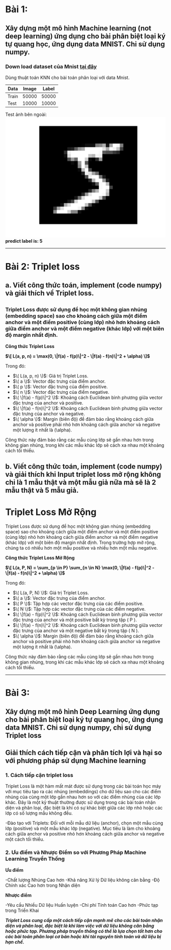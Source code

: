 # Bài 1: 
## Xây dựng một mô hình Machine learning (not deep learning) ứng dụng cho bài phân biệt loại ký tự quang học, ứng dụng data MNIST. Chỉ sử dụng numpy.
### Down load dataset của Mnist [tại đây](https://www.kaggle.com/datasets/hojjatk/mnist-dataset/data)

Dùng thuật toán KNN cho bài toán phân loại với data Mnist.

|Data|Image|Label|
|----|----|----|
|Train|50000|50000|
|Test|10000|10000|

Test ảnh bên ngoài:
![example](image.png)
**predict label is: 5**
***

# Bài 2: Triplet loss
##  a. Viết công thức toán, implement (code numpy) và giải thích về Triplet loss.
 ##

### Triplet Loss được sử dụng để học một không gian nhúng (embedding space) sao cho khoảng cách giữa một điểm anchor và một điểm positive (cùng lớp) nhỏ hơn khoảng cách giữa điểm anchor và một điểm negative (khác lớp) với một biên độ margin nhất định.

**Công thức Triplet Loss**

**$\[ L(a, p, n) = \max(0, \|f(a) - f(p)\|^2 - \|f(a) - f(n)\|^2 + \alpha) \]$**

Trong đó:

- $\( L(a, p, n) \)$: Giá trị Triplet Loss.
- $\( a \)$: Vector đặc trưng của điểm anchor.
- $\( p \)$: Vector đặc trưng của điểm positive.
- $\( n \)$: Vector đặc trưng của điểm negative.
- $\( \|f(a) - f(p)\|^2 \)$: Khoảng cách Euclidean bình phương giữa vector đặc trưng của anchor và positive.
- $\( \|f(a) - f(n)\|^2 \)$: Khoảng cách Euclidean bình phương giữa vector đặc trưng của anchor và negative.
- $\( \alpha \)$: Margin (biên độ) để đảm bảo rằng khoảng cách giữa anchor và positive phải nhỏ hơn khoảng cách giữa anchor và negative một lượng ít nhất là \(\alpha\).

Công thức này đảm bảo rằng các mẫu cùng lớp sẽ gần nhau hơn trong không gian nhúng, trong khi các mẫu khác lớp sẽ cách xa nhau một khoảng cách tối thiểu.

## b. Viết công thức toán, implement (code numpy) và giải thích khi Input triplet loss mở rộng không chỉ là 1 mẫu thật và một mẫu giả nữa mà sẽ là 2 mẫu thật và 5 mẫu giả.
# Triplet Loss Mở Rộng

Triplet Loss được sử dụng để học một không gian nhúng (embedding space) sao cho khoảng cách giữa một điểm anchor và một điểm positive (cùng lớp) nhỏ hơn khoảng cách giữa điểm anchor và một điểm negative (khác lớp) với một biên độ margin nhất định. Trong trường hợp mở rộng, chúng ta có nhiều hơn một mẫu positive và nhiều hơn một mẫu negative.

**Công thức Triplet Loss Mở Rộng**

**$\[ L(a, P, N) = \sum_{p \in P} \sum_{n \in N} \max(0, \|f(a) - f(p)\|^2 - \|f(a) - f(n)\|^2 + \alpha) \]$**

Trong đó:

- $\( L(a, P, N) \)$: Giá trị Triplet Loss.
- $\( a \)$: Vector đặc trưng của điểm anchor.
- $\( P \)$: Tập hợp các vector đặc trưng của các điểm positive.
- $\( N \)$: Tập hợp các vector đặc trưng của các điểm negative.
- $\( \|f(a) - f(p)\|^2 \)$: Khoảng cách Euclidean bình phương giữa vector đặc trưng của anchor và một positive bất kỳ trong tập \( P \).
- $\( \|f(a) - f(n)\|^2 \)$: Khoảng cách Euclidean bình phương giữa vector đặc trưng của anchor và một negative bất kỳ trong tập \( N \).
- $\( \alpha \)$: Margin (biên độ) để đảm bảo rằng khoảng cách giữa anchor và positive phải nhỏ hơn khoảng cách giữa anchor và negative một lượng ít nhất là \(\alpha\).

Công thức này đảm bảo rằng các mẫu cùng lớp sẽ gần nhau hơn trong không gian nhúng, trong khi các mẫu khác lớp sẽ cách xa nhau một khoảng cách tối thiểu.

***
#   Bài 3:

## Xây dựng một mô hình Deep Learning ứng dụng cho bài phân biệt loại ký tự quang học, ứng dụng data MNIST. Chỉ sử dụng numpy, chỉ sử dụng Triplet loss
## Giải thích cách tiếp cận và phân tích lợi và hại so với phương pháp sử dụng Machine learning
### 1. Cách tiếp cận triplet loss
Triplet Loss là một hàm mất mát được sử dụng trong các bài toán học máy với mục tiêu tạo ra các nhúng (embeddings) cho dữ liệu sao cho các điểm nhúng của cùng một lớp gần nhau hơn so với các điểm nhúng của các lớp khác. Đây là một kỹ thuật thường được sử dụng trong các bài toán nhận diện và phân loại, đặc biệt là khi có sự khác biệt giữa các lớp nhỏ hoặc các lớp có số lượng mẫu không đều.

-Đào tạo với Triplets: Đối với mỗi mẫu dữ liệu (anchor), chọn một mẫu cùng lớp (positive) và một mẫu khác lớp (negative). Mục tiêu là làm cho khoảng cách giữa anchor và positive nhỏ hơn khoảng cách giữa anchor và negative một cách tối thiểu.

### 2. Ưu điểm và Nhược Điểm so với Phương Pháp Machine Learning Truyền Thống

**Ưu điểm**

-Chất lượng Nhúng Cao hơn
-Khả năng Xử lý Dữ liệu không cân bằng
-Độ Chính xác Cao hơn trong Nhận diện

**Nhược điểm**

-Yêu cầu Nhiều Dữ liệu Huấn luyện
-Chi phí Tính toán Cao hơn
-Phức tạp trong Triển Khai
 
***Triplet Loss cung cấp một cách tiếp cận mạnh mẽ cho các bài toán nhận diện và phân loại, đặc biệt là khi làm việc với dữ liệu không cân bằng hoặc phức tạp. Phương pháp truyền thống có thể là lựa chọn tốt hơn cho các bài toán phân loại cơ bản hoặc khi tài nguyên tính toán và dữ liệu bị hạn chế.***

